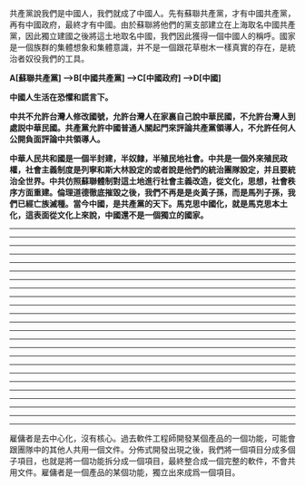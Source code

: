 共產黨說我們是中國人，我們就成了中國人。先有蘇聯共產黨，才有中國共產黨，再有中國政府，最終才有中國。由於蘇聯將他們的黨支部建立在上海取名中國共產黨，因此獨立建國之後將這土地取名中國，我們因此獲得一個中國人的稱呼。國家是一個族群的集體想象和集體意識，并不是一個跟花草樹木一樣真實的存在，是統治者奴役我們的工具。

**A[蘇聯共產黨] -->B[中國共產黨] -->C[中國政府] -->D[中國]**


**中國人生活在恐懼和謊言下。**

**中共不允許台灣人修改國號，允許台灣人在家裏自己說中華民國，不允許台灣人到處説中華民國。共產黨允許中國普通人關起門來評論共產黨領導人，不允許任何人公開負面評論中共領導人。**

**中華人民共和國是一個半封建，半奴隸，半殖民地社會。中共是一個外來殖民政權，社會主義制度是列寧和斯大林設定的或者說是他們的統治團隊設定，并且要統治全世界。中共仿照蘇聯體制對這土地進行社會主義改造，從文化，思想，社會秩序方面重建。倫理道德徹底摧毀之後，我們不再是是炎黃子孫，而是馬列子孫，我們已經亡族滅種。當今中國，是共產黨的天下。馬克思中國化，就是馬克思本土化，這表面從文化上來說，中國還不是一個獨立的國家。**

****
****
****
****
****
****
****
****
****
****
****
****
****
****
****
****
****
****
****
****
****
****
****
****





雇傭者是去中心化，沒有核心。過去軟件工程師開發某個產品的一個功能，可能會跟團隊中的其他人共用一個文件。分佈式開發出現之後，我們將一個項目分成多個子項目，也就是將一個功能拆分成一個項目，最終整合成一個完整的軟件，不會共用文件。雇傭者是一個產品的某個功能，獨立出來成爲一個項目。








